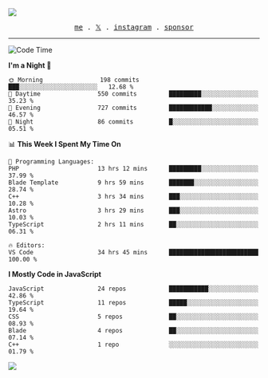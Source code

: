 <img style="bottom: 800px;" src="https://imgur.com/rilHVxA.png"/>
<p align="center">
  <samp>
    <a href="https://fayln.com">me</a> .
    <!-- <a href="https://fayln.com/projects">projects</a> . -->
    <a href="https://go.fayln.com/twitter">𝕏</a> .
    <a href="https://go.fayln.com/instagram">instagram</a> .
<!--     <a href="https://go.fayln.com/polywork">polywork</a> . -->
    <a href="https://github.com/sponsors/faridhnzz">sponsor</a>
  </samp>
</p>

---
<!--START_SECTION:waka-->
![Code Time](http://img.shields.io/badge/Code%20Time-2%2C338%20hrs%2044%20mins-blue)

**I'm a Night 🦉** 

```text
🌞 Morning                198 commits         ███░░░░░░░░░░░░░░░░░░░░░░   12.68 % 
🌆 Daytime                550 commits         █████████░░░░░░░░░░░░░░░░   35.23 % 
🌃 Evening                727 commits         ████████████░░░░░░░░░░░░░   46.57 % 
🌙 Night                  86 commits          █░░░░░░░░░░░░░░░░░░░░░░░░   05.51 % 
```


📊 **This Week I Spent My Time On** 

```text
💬 Programming Languages: 
PHP                      13 hrs 12 mins      █████████░░░░░░░░░░░░░░░░   37.99 % 
Blade Template           9 hrs 59 mins       ███████░░░░░░░░░░░░░░░░░░   28.74 % 
C++                      3 hrs 34 mins       ███░░░░░░░░░░░░░░░░░░░░░░   10.28 % 
Astro                    3 hrs 29 mins       ███░░░░░░░░░░░░░░░░░░░░░░   10.03 % 
TypeScript               2 hrs 11 mins       ██░░░░░░░░░░░░░░░░░░░░░░░   06.31 % 

🔥 Editors: 
VS Code                  34 hrs 45 mins      █████████████████████████   100.00 % 
```

**I Mostly Code in JavaScript** 

```text
JavaScript               24 repos            ███████████░░░░░░░░░░░░░░   42.86 % 
TypeScript               11 repos            █████░░░░░░░░░░░░░░░░░░░░   19.64 % 
CSS                      5 repos             ██░░░░░░░░░░░░░░░░░░░░░░░   08.93 % 
Blade                    4 repos             ██░░░░░░░░░░░░░░░░░░░░░░░   07.14 % 
C++                      1 repo              ░░░░░░░░░░░░░░░░░░░░░░░░░   01.79 % 
```




<!--END_SECTION:waka-->

![](https://hit.yhype.me/github/profile?user_id=29797712)
